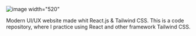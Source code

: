 ![image  width="520"](https://github.com/MariaBonkova/bank_modern_app/assets/120118418/fa696791-068b-4c41-a825-6fccd9677a8f)

Modern UI/UX website made whit React.js & Tailwind CSS.
This is a code repository, where I practice using React and other framework Tailwind CSS.
